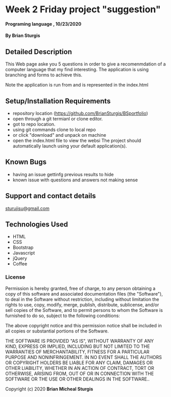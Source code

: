 # Week 2 Friday project "suggestion"

#### Programing language , 10/23/2020

#### By **Brian Sturgis**


## Detailed Description

This Web page aske you 5 questions in order to give a recomenmdation of a computer language that my find interesting.  The application is using branching and forms to achieve this.

Note the application is run from and is represented in the index.html 

## Setup/Installation Requirements
- repository location (https://github.com/BrianSturgis/BSportfolio)
- open through a git termianl or clone editor.
- got to repo location.
- using git commands clone to local repo
- or click "download" and unpack on machine
- open the index.html file to view the websi
The project should automatically launch using your default application(s).

## Known Bugs
-  having an issue gettinfg previous results to hide
-  known issue with questions and answers not making sense

## Support and contact details
sturujisu@gmail.com


## Technologies Used
* HTML
* CSS
* Bootstrap
* Javascript
* jQuery
* Coffee


### License

Permission is hereby granted, free of charge, to any person obtaining a copy of this software and associated documentation files (the "Software"), to deal in the Software without restriction, including without limitation the rights to use, copy, modify, merge, publish, distribute, sublicense, and/or sell copies of the Software, and to permit persons to whom the Software is furnished to do so, subject to the following conditions:

The above copyright notice and this permission notice shall be included in all copies or substantial portions of the Software.

THE SOFTWARE IS PROVIDED "AS IS", WITHOUT WARRANTY OF ANY KIND, EXPRESS OR IMPLIED, INCLUDING BUT NOT LIMITED TO THE WARRANTIES OF MERCHANTABILITY, FITNESS FOR A PARTICULAR PURPOSE AND NONINFRINGEMENT. IN NO EVENT SHALL THE AUTHORS OR COPYRIGHT HOLDERS BE LIABLE FOR ANY CLAIM, DAMAGES OR OTHER LIABILITY, WHETHER IN AN ACTION OF CONTRACT, TORT OR OTHERWISE, ARISING FROM, OUT OF OR IN CONNECTION WITH THE SOFTWARE OR THE USE OR OTHER DEALINGS IN THE SOFTWARE..



Copyright (c) 2020 **Brian Micheal Sturgis**
